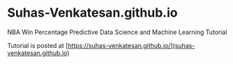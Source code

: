 # Suhas-Venkatesan.github.io
NBA Win Percentage Predictive Data Science and Machine Learning Tutorial

Tutorial is posted at [https://suhas-venkatesan.github.io/](suhas-venkatesan.github.io)


